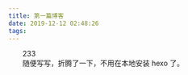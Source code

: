 ```yaml
---
title: 第一篇博客
date: 2019-12-12 02:48:26
tags:
---
```


&emsp;&emsp;233  
&emsp;&emsp;随便写写，折腾了一下，不用在本地安装 hexo 了。
